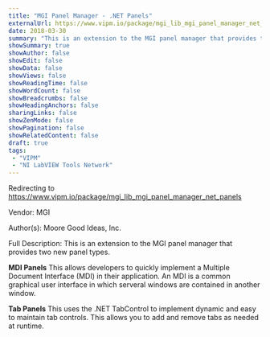 ```yaml
---
title: "MGI Panel Manager - .NET Panels"
externalUrl: https://www.vipm.io/package/mgi_lib_mgi_panel_manager_net_panels
date: 2018-03-30
summary: "This is an extension to the MGI panel manager that provides two new panel types."
showSummary: true
showAuthor: false
showEdit: false
showData: false
showViews: false
showReadingTime: false
showWordCount: false
showBreadcrumbs: false
showHeadingAnchors: false
sharingLinks: false
showZenMode: false
showPagination: false
showRelatedContent: false
draft: true
tags:
 - "VIPM"
 - "NI LabVIEW Tools Network"
---
```


Redirecting to https://www.vipm.io/package/mgi_lib_mgi_panel_manager_net_panels

Vendor: MGI

Author(s): Moore Good Ideas, Inc.
 
Full Description:
This is an extension to the MGI panel manager that provides two new panel types. 

**MDI Panels**
This allows developers to quickly implement a Multiple Document Interface (MDI) in their application. An MDI is a common graphical user interface in which serveral windows are contained in another window.

**Tab Panels**
This uses the .NET TabControl to implement dynamic and easy to maintain tab controls. This allows you to add and remove tabs as needed at runtime.